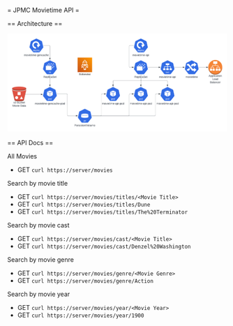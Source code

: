 = JPMC Movietime API =

== Architecture ==

![Movie Time Architecture](movietime.png "Movie Time Architecture")

== API Docs ==

All Movies
 * GET `curl https://server/movies`

Search by movie title
 * GET `curl https://server/movies/titles/<Movie Title>`
 * GET `curl https://server/movies/titles/Dune`
 * GET `curl https://server/movies/titles/The%20Terminator`

Search by movie cast 
 * GET `curl https://server/movies/cast/<Movie Title>`
 * GET `curl https://server/movies/cast/Denzel%20Washington`

Search by movie genre 
 * GET `curl https://server/movies/genre/<Movie Genre>`
 * GET `curl https://server/movies/genre/Action`

Search by movie year 
 * GET `curl https://server/movies/year/<Movie Year>`
 * GET `curl https://server/movies/year/1900`
